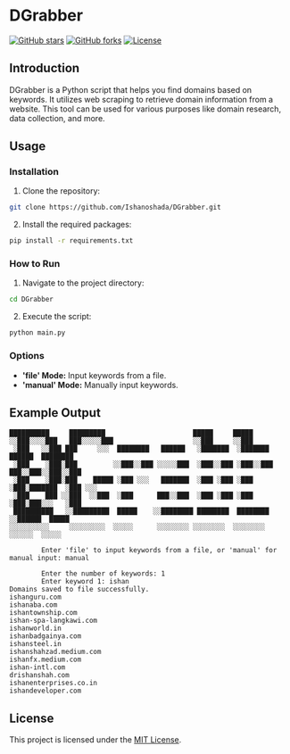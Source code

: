 # DGrabber

[![GitHub stars](https://img.shields.io/github/stars/Ishanoshada/DGrabber)](https://github.com/Ishanoshada/DGrabber/stargazers)
[![GitHub forks](https://img.shields.io/github/forks/Ishanoshada/DGrabber)](https://github.com/Ishanoshada/DGrabber/network)
[![License](https://img.shields.io/github/license/Ishanoshada/DGrabber)](https://github.com/Ishanoshada/DGrabber/blob/main/LICENSE)
## Introduction

DGrabber is a Python script that helps you find domains based on keywords. It utilizes web scraping to retrieve domain information from a website. This tool can be used for various purposes like domain research, data collection, and more.

## Usage

### Installation

1. Clone the repository:

```bash
git clone https://github.com/Ishanoshada/DGrabber.git
```

2. Install the required packages:

```bash
pip install -r requirements.txt
```

### How to Run

1. Navigate to the project directory:

```bash
cd DGrabber
```

2. Execute the script:

```bash
python main.py
```

### Options

- **'file' Mode:** Input keywords from a file.
- **'manual' Mode:** Manually input keywords.

## Example Output

```plaintext
██████████     █████████                      █████     █████     
░░███░░░░███   ███░░░░░███                    ░░███     ░░███      
 ░███   ░░███ ███     ░░░  ████████   ██████   ░███████  ░███████   ██████  ████████
 ░███    ░███░███         ░░███░░███ ░░░░░███  ░███░░███ ░███░░███ ███░░███░░███░░███
 ░███    ░███░███    █████ ░███ ░░░   ███████  ░███ ░███ ░███ ░███░███████  ░███ ░░░
 ░███    ███ ░░███  ░░███  ░███      ███░░███  ░███ ░███ ░███ ░███░███░░░   ░███
 ██████████   ░░█████████  █████    ░░████████ ████████  ████████ ░░██████  █████
░░░░░░░░░░     ░░░░░░░░░  ░░░░░      ░░░░░░░░ ░░░░░░░░  ░░░░░░░░   ░░░░░░  ░░░░░

        Enter 'file' to input keywords from a file, or 'manual' for manual input: manual

        Enter the number of keywords: 1
        Enter keyword 1: ishan
Domains saved to file successfully.
ishanguru.com
ishanaba.com
ishantownship.com
ishan-spa-langkawi.com
ishanworld.in
ishanbadgainya.com
ishansteel.in
ishanshahzad.medium.com
ishanfx.medium.com
ishan-intl.com
drishanshah.com
ishanenterprises.co.in
ishandeveloper.com
```

## License

This project is licensed under the [MIT License](LICENSE).

